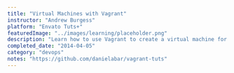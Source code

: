 ```yaml
---
title: "Virtual Machines with Vagrant"
instructor: "Andrew Burgess"
platform: "Envato Tuts+"
featuredImage: "../images/learning/placeholder.png"
description: "Learn how to use Vagrant to create a virtual machine for your development environment."
completed_date: "2014-04-05"
category: "devops"
notes: "https://github.com/danielabar/vagrant-tuts"
---
```

